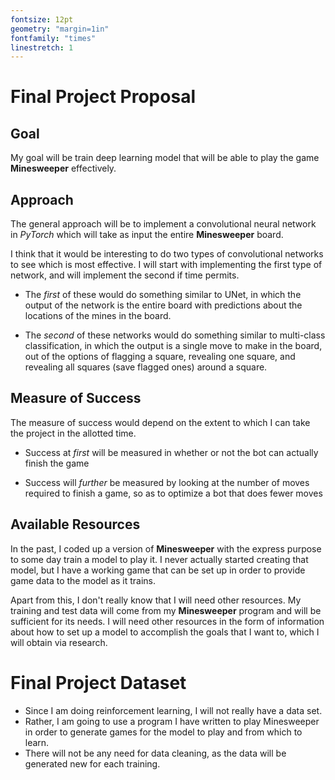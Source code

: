 ```yaml
---
fontsize: 12pt
geometry: "margin=1in"
fontfamily: "times"
linestretch: 1
---
```


# Final Project Proposal

## Goal

My goal will be train deep learning model that will be able to play the game **Minesweeper** effectively. 

## Approach

The general approach will be to implement a convolutional neural network in *PyTorch* which will take as input the entire **Minesweeper** board.

I think that it would be interesting to do two types of convolutional networks to see which is most effective. I will start with implementing the first type of network, and will implement the second if time permits.

  - The *first* of these would do something similar to UNet, in which the output of the network is the entire board with predictions about the locations of the mines in the board.

  - The *second* of these networks would do something similar to multi-class classification, in which the output is a single move to make in the board, out of the options of flagging a square, revealing one square, and revealing all squares (save flagged ones) around a square.

## Measure of Success

The measure of success would depend on the extent to which I can take the project in the allotted time.

  - Success at *first* will be measured in whether or not the bot can actually finish the game

  - Success will *further* be measured by looking at the number of moves required to finish a game, so as to optimize a bot that does fewer moves

## Available Resources

In the past, I coded up a version of **Minesweeper** with the express purpose to some day train a model to play it. I never actually started creating that model, but I have a working game that can be set up in order to provide game data to the model as it trains.

Apart from this, I don't really know that I will need other resources. My training and test data will come from my **Minesweeper** program and will be sufficient for its needs. I will need other resources in the form of information about how to set up a model to accomplish the goals that I want to, which I will obtain via research. 

# Final Project Dataset

- Since I am doing reinforcement learning, I will not really have a data set.
- Rather, I am going to use a program I have written to play Minesweeper in order to generate games for the model to play and from which to learn.
- There will not be any need for data cleaning, as the data will be generated new for each training.
